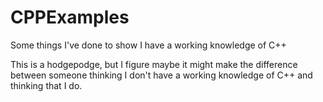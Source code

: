 # CPPExamples
Some things I've done to show I have a working knowledge of C++

This is a hodgepodge, but I figure maybe it might make the difference between someone thinking I don't have a working knowledge of C++ and thinking that I do.
